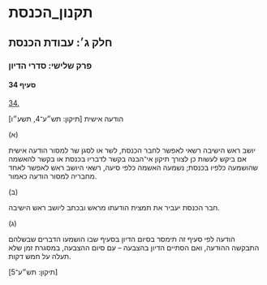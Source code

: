 # תקנון_הכנסת

## חלק ג׳: עבודת הכנסת

### פרק שלישי: סדרי הדיון

#### סעיף 34

[34.](https://he.wikisource.org/wiki/תקנון_הכנסת#s_yp_34)

הודעה אישית [תיקון: תש״ע־4, תשע״ו]

(א)

יושב ראש
הישיבה רשאי לאפשר לחבר הכנסת, לשר או לסגן שר למסור הודעה אישית אם ביקש
לעשות כן לצורך תיקון אי־הבנה בקשר לדבריו בכנסת או בקשר להאשמה שהושמעה
כלפיו בכנסת; נשמעה האשמה כלפי סיעה, רשאי היושב ראש לאפשר לאחד מחבריה
למסור הודעה כאמור.

(ב)

חבר הכנסת יעביר את תמצית הודעתו מראש ובכתב ליושב ראש הישיבה.

(ג)

הודעה לפי
סעיף זה תימסר בסיום הדיון בסעיף שבו הושמעו הדברים שבשלהם התבקשה ההודעה,
ואם הסתיים הדיון בהצבעה – עם סיום ההצבעה, במסגרת זמן שלא תעלה על חמש
דקות.

[תיקון: תש״ע־5]